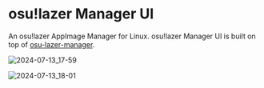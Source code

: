 # osu!lazer Manager UI

An osu!lazer AppImage Manager for Linux. osu!lazer Manager UI is built on top of [osu-lazer-manager](https://github.com/nanashi-1/osu-lazer-manager).

![2024-07-13_17-59](https://github.com/user-attachments/assets/cb0687eb-39f7-4f08-8b02-e1722e6a7bc9)

![2024-07-13_18-01](https://github.com/user-attachments/assets/5db865b2-3515-4253-921c-6764d677d23e)
